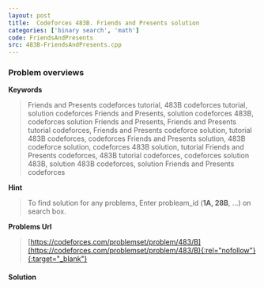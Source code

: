 ```yaml
---
layout: post
title:  Codeforces 483B. Friends and Presents solution
categories: ['binary search', 'math']
code: FriendsAndPresents
src: 483B-FriendsAndPresents.cpp
---
```

### **Problem overviews**

**Keywords**
> Friends and Presents codeforces tutorial, 483B codeforces tutorial, solution codeforces Friends and Presents, solution codeforces 483B, codeforces solution Friends and Presents, Friends and Presents tutorial codeforces, Friends and Presents codeforce solution, tutorial 483B codeforces, codeforces Friends and Presents solution, 483B codeforce solution, codeforces 483B solution, tutorial Friends and Presents codeforces, 483B tutorial codeforces, codeforces solution 483B, solution 483B codeforces, solution Friends and Presents codeforces

**Hint**
> To find solution for any problems, Enter probleam_id (**1A, 28B**, ...) on search box. 

**Problems Url**
> [https://codeforces.com/problemset/problem/483/B](https://codeforces.com/problemset/problem/483/B){:rel="nofollow"}{:target="_blank"}

#### **Solution**



